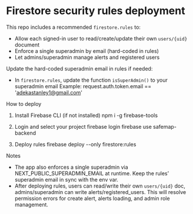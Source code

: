 # Firestore security rules deployment

This repo includes a recommended `firestore.rules` to:
- Allow each signed-in user to read/create/update their own `users/{uid}` document
- Enforce a single superadmin by email (hard-coded in rules)
- Let admins/superadmin manage alerts and registered users

Update the hard-coded superadmin email in rules if needed:
- In `firestore.rules`, update the function `isSuperAdmin()` to your superadmin email
  Example: request.auth.token.email == 'adekastanley1@gmail.com'

How to deploy

1) Install Firebase CLI (if not installed)
   npm i -g firebase-tools

2) Login and select your project
   firebase login
   firebase use safemap-backend

3) Deploy rules
   firebase deploy --only firestore:rules

Notes
- The app also enforces a single superadmin via NEXT_PUBLIC_SUPERADMIN_EMAIL at runtime. Keep the rules’ superadmin email in sync with the env var.
- After deploying rules, users can read/write their own `users/{uid}` doc, admins/superadmin can write alerts/registered_users. This will resolve permission errors for create alert, alerts loading, and admin role management.

